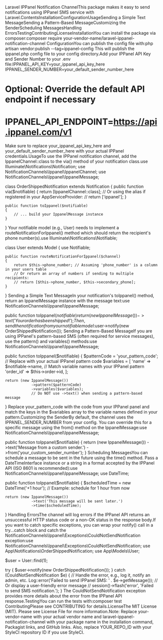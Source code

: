 Laravel IPPanel Notification ChannelThis package makes it easy to send notifications using IPPanel SMS service with Laravel.ContentsInstallationConfigurationUsageSending a Simple Text MessageSending a Pattern-Based MessageCustomizing the SenderScheduling MessagesHandling ErrorsTestingContributingLicenseInstallationYou can install the package via composer:composer require your-vendor-name/laravel-ippanel-notification-channel
ConfigurationYou can publish the config file with:php artisan vendor:publish --tag=ippanel-config
This will publish the ippanel.php config file to your config directory.Add your IPPanel API Key and Sender Number to your .env file:IPPANEL_API_KEY=your_ippanel_api_key_here
IPPANEL_SENDER_NUMBER=your_default_sender_number_here
# Optional: Override the default API endpoint if necessary
# IPPANEL_API_ENDPOINT=https://api.ippanel.com/v1
Make sure to replace your_ippanel_api_key_here and your_default_sender_number_here with your actual IPPanel credentials.UsageTo use the IPPanel notification channel, add the IppanelChannel::class to the via() method of your notification class.use Illuminate\Notifications\Notification;
use NotificationChannels\Ippanel\IppanelChannel;
use NotificationChannels\Ippanel\IppanelMessage;

class OrderShippedNotification extends Notification
{
    public function via($notifiable)
    {
        return [IppanelChannel::class];
        // Or using the alias if registered in your AppServiceProvider:
        // return ['ippanel'];
    }

    public function toIppanel($notifiable)
    {
        // ... build your IppanelMessage instance
    }
}
Your notifiable model (e.g., User) needs to implement a routeNotificationForIppanel() method which should return the recipient's phone number(s).use Illuminate\Notifications\Notifiable;

class User extends Model
{
    use Notifiable;

    public function routeNotificationForIppanel($channel)
    {
        return $this->phone_number; // Assuming 'phone_number' is a column in your users table
        // Or return an array of numbers if sending to multiple recipients:
        // return [$this->phone_number, $this->secondary_phone];
    }
}
Sending a Simple Text MessageIn your notification's toIppanel() method, return an IppanelMessage instance with the message text:use NotificationChannels\Ippanel\IppanelMessage;

public function toIppanel($notifiable)
{
    return (new IppanelMessage())
                ->text('Your order has been shipped!');
}
Then, send the notification from your notifiable model:$user->notify(new OrderShippedNotification());
Sending a Pattern-Based MessageIf you are using IPPanel's pattern-based SMS (often required for service messages), use the pattern() and variables() methods:use NotificationChannels\Ippanel\IppanelMessage;

public function toIppanel($notifiable)
{
    $patternCode = 'your_pattern_code'; // Replace with your actual IPPanel pattern code
    $variables = [
        'name' => $notifiable->name, // Match variable names with your IPPanel pattern
        'order_id' => $this->order->id,
    ];

    return (new IppanelMessage())
                ->pattern($patternCode)
                ->variables($variables);
                // Do NOT use ->text() when sending a pattern-based message
}
Replace your_pattern_code with the code from your IPPanel panel and match the keys in the $variables array to the variable names defined in your pattern.Customizing the SenderBy default, the channel uses the IPPANEL_SENDER_NUMBER from your config. You can override this for a specific message using the from() method on the IppanelMessage:use NotificationChannels\Ippanel\IppanelMessage;

public function toIppanel($notifiable)
{
    return (new IppanelMessage())
                ->text('Message from a custom sender.')
                ->from('your_custom_sender_number');
}
Scheduling MessagesYou can schedule a message to be sent in the future using the time() method. Pass a DateTimeInterface instance or a string in a format accepted by the IPPanel API (ISO 8601 is recommended):use NotificationChannels\Ippanel\IppanelMessage;
use DateTime;

public function toIppanel($notifiable)
{
    $scheduledTime = new DateTime('+1 hour'); // Example: schedule for 1 hour from now

    return (new IppanelMessage())
                ->text('This message will be sent later.')
                ->time($scheduledTime);
}
Handling ErrorsThe channel will log errors if the IPPanel API returns an unsuccessful HTTP status code or a non-OK status in the response body.If you want to catch specific exceptions, you can wrap your notify() call in a try...catch block and catch the NotificationChannels\Ippanel\Exceptions\CouldNotSendNotification exception:use NotificationChannels\Ippanel\Exceptions\CouldNotSendNotification;
use App\Notifications\OrderShippedNotification;
use App\Models\User;

$user = User::find(1);

try {
    $user->notify(new OrderShippedNotification());
} catch (CouldNotSendNotification $e) {
    // Handle the error, e.g., log it, notify an admin, etc.
    Log::error('Failed to send IPPanel SMS: ' . $e->getMessage());
    // Or display a user-friendly error message
    // session()->flash('error', 'Failed to send SMS notification.');
}
The CouldNotSendNotification exception provides more details about the error from the IPPanel API response.TestingYou can run the tests with:composer test
ContributingPlease see CONTRIBUTING for details.LicenseThe MIT License (MIT). Please see License File for more information.Note: Replace your-vendor-name with your actual vendor name and laravel-ippanel-notification-channel with your package name in the installation command, Packagist links, and GitHub links. Also, replace YOUR_REPO_ID with your StyleCI repository ID if you use StyleCI.